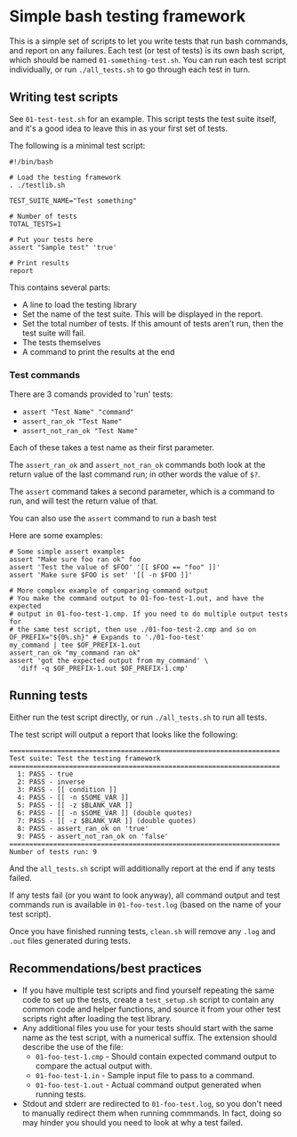 # Simple bash testing framework

This is a simple set of scripts to let you write tests that run bash commands,
and report on any failures. Each test (or test of tests) is its own bash
script, which should be named `01-something-test.sh`. You can run each test
script individually, or run `./all_tests.sh` to go through each test in turn.

## Writing test scripts

See `01-test-test.sh` for an example. This script tests the test suite itself,
and it's a good idea to leave this in as your first set of tests.

The following is a minimal test script:

    #!/bin/bash

    # Load the testing framework
    . ./testlib.sh

    TEST_SUITE_NAME="Test something"

    # Number of tests
    TOTAL_TESTS=1

    # Put your tests here
    assert "Sample test" 'true'

    # Print results
    report

This contains several parts:

* A line to load the testing library
* Set the name of the test suite. This will be displayed in the report.
* Set the total number of tests. If this amount of tests aren't run, then the
  test suite will fail.
* The tests themselves
* A command to print the results at the end

### Test commands

There are 3 comands provided to 'run' tests:

* `assert "Test Name" "command"`
* `assert_ran_ok "Test Name"`
* `assert_not_ran_ok "Test Name"`

Each of these takes a test name as their first parameter.

The `assert_ran_ok` and `assert_not_ran_ok` commands both look at the return
value of the last command run; in other words the value of `$?`.

The `assert` command takes a second parameter, which is a command to run, and
will test the return value of that.

You can also use the `assert` command to run a bash test

Here are some examples:

    # Some simple assert examples
    assert "Make sure foo ran ok" foo
    assert 'Test the value of $FOO' '[[ $FOO == "foo" ]]'
    assert 'Make sure $FOO is set' '[[ -n $FOO ]]'

    # More complex example of comparing command output
    # You make the command output to 01-foo-test-1.out, and have the expected
    # output in 01-foo-test-1.cmp. If you need to do multiple output tests for
    # the same test script, then use ./01-foo-test-2.cmp and so on
    OF_PREFIX="${0%.sh}" # Expands to './01-foo-test'
    my_command | tee $OF_PREFIX-1.out
    assert_ran_ok "my_command ran ok"
    assert 'got the expected output from my_command' \
      'diff -q $OF_PREFIX-1.out $OF_PREFIX-1.cmp'

## Running tests

Either run the test script directly, or run `./all_tests.sh` to run all tests.

The test script will output a report that looks like the following:

    ====================================================================
    Test suite: Test the testing framework
    ====================================================================
      1: PASS - true
      2: PASS - inverse
      3: PASS - [[ condition ]]
      4: PASS - [[ -n $SOME_VAR ]]
      5: PASS - [[ -z $BLANK_VAR ]]
      6: PASS - [[ -n $SOME_VAR ]] (double quotes)
      7: PASS - [[ -z $BLANK_VAR ]] (double quotes)
      8: PASS - assert_ran_ok on 'true'
      9: PASS - assert_not_ran_ok on 'false'
    ====================================================================
    Number of tests run: 9

And the `all_tests.sh` script will additionally report at the end if any tests
failed.

If any tests fail (or you want to look anyway), all command output and test
commands run is available in `01-foo-test.log` (based on the name of your
test script).

Once you have finished running tests, `clean.sh` will remove any `.log` and
`.out` files generated during tests.

## Recommendations/best practices

* If you have multiple test scripts and find yourself repeating the same code
  to set up the tests, create a `test_setup.sh` script to contain any common
  code and helper functions, and source it from your other test scripts right
  after loading the test library.
* Any additional files you use for your tests should start with the same name
  as the test script, with a numerical suffix. The extension should describe
  the use of the file:
  * `01-foo-test-1.cmp` - Should contain expected command output to compare
    the actual output with.
  * `01-foo-test-1.in` - Sample input file to pass to a command.
  * `01-foo-test-1.out` - Actual command output generated when running tests.
* Stdout and stderr are redirected to `01-foo-test.log`, so you don't need to
  manually redirect them when running commmands. In fact, doing so may hinder
  you should you need to look at why a test failed.
